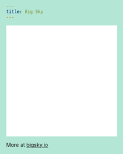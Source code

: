 ```yaml
---
title: Big Sky
---
```


<style>
  html { background-color: hsl(160, 50%, 80%); }
</style>

<div class="mobile"><iframe src="//bigsky.io/maps/503f45d" frameborder="0"></iframe></div>

<div class="tablet"><iframe src="//bigsky.io/maps/8f82b01de648f7c61394f4481d320522" frameborder="0"></iframe></div>

More at [bigsky.io](https://bigsky.io)

